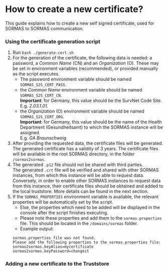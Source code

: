 # How to create a new certificate?

This guide explains how to create a new self signed certificate, used for SORMAS to SORMAS communication.
   
### Using the certificate generation script

1. Run ``bash ./generate-cert.sh``
2. For the generation of the certificate, the following data is needed: a password, a *Common Name* (CN) 
    and an *Organization* (O). These may be set in environment variables (recommended), or provided 
    manually as the script executes.
    * The password environment variable should be named ``SORMAS_S2S_CERT_PASS``.
    * the *Common Name* environment variable should be named ``SORMAS_S2S_CERT_CN``.<br/>
    **Important**: for Germany, this value should be the SurvNet Code Site. <br/>
    E.g. *2.03.1.01.*
    * the *Organization* (O) environment variable should be named ``SORMAS_S2S_CERT_ORG``.<br/>
    **Important**: for Germany, this value should be the name of the Health Department (Gesundheitsamt) 
    to which the SORMAS instance will be assigned. <br/>
    E.g. *GA Braunschweig*
3. After providing the requested data, the certificate files will be generated. <br/>
   The generated certificate has a validity of 3 years. 
   The certificate files will be available in the root SORMAS directory, in the folder ``/sormas2sormas``.
4. The generated ``.p12`` file should not be shared with third parties. <br/>
   The generated ``.crt`` file will be verified and shared with other SORMAS instances, from which this instance
   will be able to request data. Conversely, in order to enable other SORMAS instances to request data from this 
   instance, their certificate files should be obtained and added to the local truststore. More details can be found
   in the next section.
5. If the ``SORMAS_PROPERTIES`` environment variable is available, the relevant properties will be 
    automatically set by the script.
    * Else, the properties which need to be added will be displayed in the console after the script finishes executing.
    * Please note these properties and add them to the ``sormas.properties`` file. This should be located in the 
    ``/domains/sormas`` folder.
    * Example output:
    ```
    sormas.properties file was not found. 
    Please add the following properties to the sormas.properties file:
    sormas2sormas.keyAlias=mycertificate
    sormas2sormas.keyPassword=changeit
    ```

### Adding a new certificate to the Truststore

